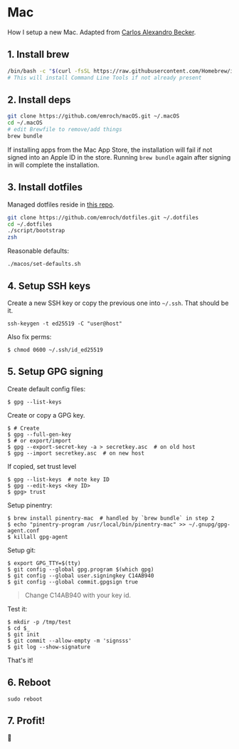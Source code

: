 # Mac

How I setup a new Mac. Adapted from [Carlos Alexandro Becker](https://github.com/caarlos0/macOS).

## 1. Install brew

```sh
/bin/bash -c "$(curl -fsSL https://raw.githubusercontent.com/Homebrew/install/master/install.sh)"
# This will install Command Line Tools if not already present
```

## 2. Install deps

```sh
git clone https://github.com/emroch/macOS.git ~/.macOS
cd ~/.macOS
# edit Brewfile to remove/add things
brew bundle
```

If installing apps from the Mac App Store, the installation will fail if not
signed into an Apple ID in the store. Running `brew bundle` again after
signing in will complete the installation.

## 3. Install dotfiles
Managed dotfiles reside in [this repo](https://github.com/emroch/dotfiles).

```sh
git clone https://github.com/emroch/dotfiles.git ~/.dotfiles
cd ~/.dotfiles
./script/bootstrap
zsh
```

Reasonable defaults:

```console
./macos/set-defaults.sh
```

## 4. Setup SSH keys

Create a new SSH key or copy the previous one into `~/.ssh`. That should be
it.
```console
ssh-keygen -t ed25519 -C "user@host"
```

Also fix perms:

```console
$ chmod 0600 ~/.ssh/id_ed25519
```

## 5. Setup GPG signing

Create default config files:

```console
$ gpg --list-keys
```

Create or copy a GPG key.
```console
$ # Create
$ gpg --full-gen-key
$ # or export/import
$ gpg --export-secret-key -a > secretkey.asc  # on old host
$ gpg --import secretkey.asc  # on new host
```

If copied, set trust level
```console
$ gpg --list-keys  # note key ID
$ gpg --edit-keys <key ID>
$ gpg> trust
```

Setup pinentry:

```console
$ brew install pinentry-mac  # handled by `brew bundle` in step 2
$ echo "pinentry-program /usr/local/bin/pinentry-mac" >> ~/.gnupg/gpg-agent.conf
$ killall gpg-agent
```

Setup git:

```console
$ export GPG_TTY=$(tty)
$ git config --global gpg.program $(which gpg)
$ git config --global user.signingkey C14AB940
$ git config --global commit.gpgsign true
```

> Change C14AB940 with your key id.

Test it:

```console
$ mkdir -p /tmp/test
$ cd $_
$ git init
$ git commit --allow-empty -m 'signsss'
$ git log --show-signature
```

That's it!


## 6. Reboot

```console
sudo reboot
```

## 7. Profit!

:beers:
